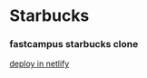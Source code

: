 # Starbucks
### fastcampus starbucks clone<br/>
<a href="https://super-otter-fe072c.netlify.app/" target="_blank">deploy in netlify</a>
